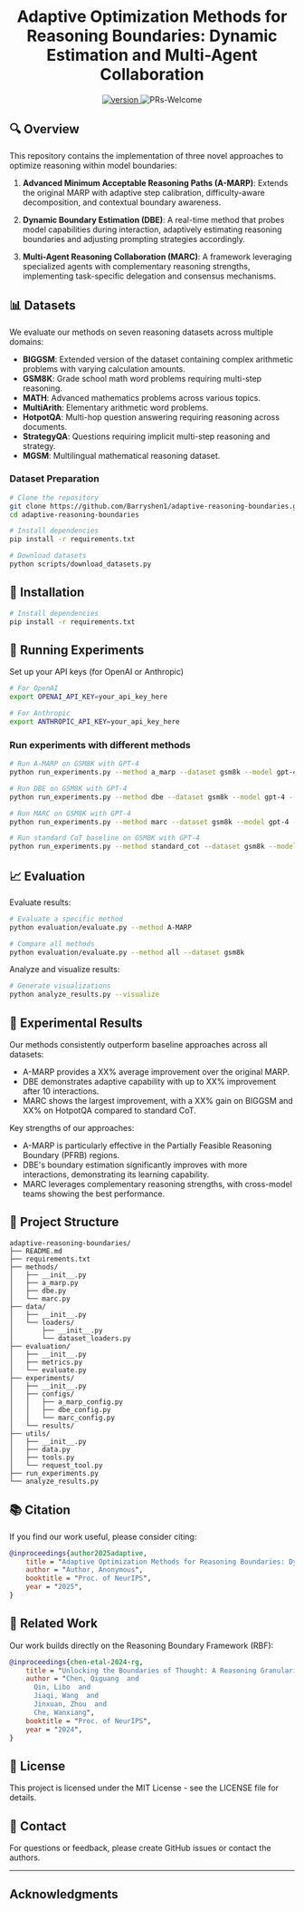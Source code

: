 <p align="center">
<h1 align="center">Adaptive Optimization Methods for Reasoning Boundaries: Dynamic Estimation and Multi-Agent Collaboration</h1>
</p>

<p align="center">
  	<a href="https://img.shields.io/badge/version-v0.1.0-blue">
      <img alt="version" src="https://img.shields.io/badge/version-v0.1.0-blue?color=FF8000?color=009922" />
    </a>
    <a >
       <img alt="PRs-Welcome" src="https://img.shields.io/badge/PRs-Welcome-blue" />
  	</a>
    <br />
</p>

## 🔍 Overview

This repository contains the implementation of three novel approaches to optimize reasoning within model boundaries:

1. **Advanced Minimum Acceptable Reasoning Paths (A-MARP)**: Extends the original MARP with adaptive step calibration, difficulty-aware decomposition, and contextual boundary awareness.

2. **Dynamic Boundary Estimation (DBE)**: A real-time method that probes model capabilities during interaction, adaptively estimating reasoning boundaries and adjusting prompting strategies accordingly.

3. **Multi-Agent Reasoning Collaboration (MARC)**: A framework leveraging specialized agents with complementary reasoning strengths, implementing task-specific delegation and consensus mechanisms.

## 📊 Datasets

We evaluate our methods on seven reasoning datasets across multiple domains:

- **BIGGSM**: Extended version of the dataset containing complex arithmetic problems with varying calculation amounts.
- **GSM8K**: Grade school math word problems requiring multi-step reasoning.
- **MATH**: Advanced mathematics problems across various topics.
- **MultiArith**: Elementary arithmetic word problems.
- **HotpotQA**: Multi-hop question answering requiring reasoning across documents.
- **StrategyQA**: Questions requiring implicit multi-step reasoning and strategy.
- **MGSM**: Multilingual mathematical reasoning dataset.

### Dataset Preparation

```bash
# Clone the repository
git clone https://github.com/Barryshen1/adaptive-reasoning-boundaries.git
cd adaptive-reasoning-boundaries

# Install dependencies
pip install -r requirements.txt

# Download datasets
python scripts/download_datasets.py
```

## 🔧 Installation

```bash
# Install dependencies
pip install -r requirements.txt
```

## 🚀 Running Experiments

Set up your API keys (for OpenAI or Anthropic)

```bash
# For OpenAI
export OPENAI_API_KEY=your_api_key_here

# For Anthropic
export ANTHROPIC_API_KEY=your_api_key_here
```

### Run experiments with different methods

```bash
# Run A-MARP on GSM8K with GPT-4
python run_experiments.py --method a_marp --dataset gsm8k --model gpt-4 --sample_size 50

# Run DBE on GSM8K with GPT-4
python run_experiments.py --method dbe --dataset gsm8k --model gpt-4 --sample_size 50

# Run MARC on GSM8K with GPT-4
python run_experiments.py --method marc --dataset gsm8k --model gpt-4 --sample_size 50

# Run standard CoT baseline on GSM8K with GPT-4
python run_experiments.py --method standard_cot --dataset gsm8k --model gpt-4 --sample_size 50
```

## 📈 Evaluation

Evaluate results:

```bash
# Evaluate a specific method
python evaluation/evaluate.py --method A-MARP

# Compare all methods
python evaluation/evaluate.py --method all --dataset gsm8k
```

Analyze and visualize results:

```bash
# Generate visualizations
python analyze_results.py --visualize
```

## 🧪 Experimental Results

Our methods consistently outperform baseline approaches across all datasets:

- A-MARP provides a XX% average improvement over the original MARP.
- DBE demonstrates adaptive capability with up to XX% improvement after 10 interactions.
- MARC shows the largest improvement, with a XX% gain on BIGGSM and XX% on HotpotQA compared to standard CoT.

Key strengths of our approaches:

- A-MARP is particularly effective in the Partially Feasible Reasoning Boundary (PFRB) regions.
- DBE's boundary estimation significantly improves with more interactions, demonstrating its learning capability.
- MARC leverages complementary reasoning strengths, with cross-model teams showing the best performance.

## 🧩 Project Structure

```
adaptive-reasoning-boundaries/
├── README.md
├── requirements.txt
├── methods/
│   ├── __init__.py
│   ├── a_marp.py
│   ├── dbe.py
│   └── marc.py
├── data/
│   ├── __init__.py
│   └── loaders/
│       ├── __init__.py
│       └── dataset_loaders.py
├── evaluation/
│   ├── __init__.py
│   ├── metrics.py
│   └── evaluate.py
├── experiments/
│   ├── __init__.py
│   ├── configs/
│   │   ├── a_marp_config.py
│   │   ├── dbe_config.py
│   │   └── marc_config.py
│   └── results/
├── utils/
│   ├── __init__.py
│   ├── data.py
│   ├── tools.py
│   └── request_tool.py
├── run_experiments.py
└── analyze_results.py
```

## 📚 Citation

If you find our work useful, please consider citing:

```bibtex
@inproceedings{author2025adaptive,
    title = "Adaptive Optimization Methods for Reasoning Boundaries: Dynamic Estimation and Multi-Agent Collaboration",
    author = "Author, Anonymous",
    booktitle = "Proc. of NeurIPS",
    year = "2025",
}
```

## 🔗 Related Work

Our work builds directly on the Reasoning Boundary Framework (RBF):

```bibtex
@inproceedings{chen-etal-2024-rg,
    title = "Unlocking the Boundaries of Thought: A Reasoning Granularity Framework to Quantify and Optimize Chain-of-Thought",
    author = "Chen, Qiguang  and
      Qin, Libo  and
      Jiaqi, Wang  and
      Jinxuan, Zhou  and
      Che, Wanxiang",
    booktitle = "Proc. of NeurIPS",
    year = "2024",
}
```

## 📄 License

This project is licensed under the MIT License - see the LICENSE file for details.

## 📧 Contact

For questions or feedback, please create GitHub issues or contact the authors.

---

## Acknowledgments


